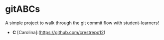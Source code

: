 # gitABCs
A simple project to walk through the git commit flow with student-learners!


* **C** [Carolina]:(https://github.com/crestrepo12) 
